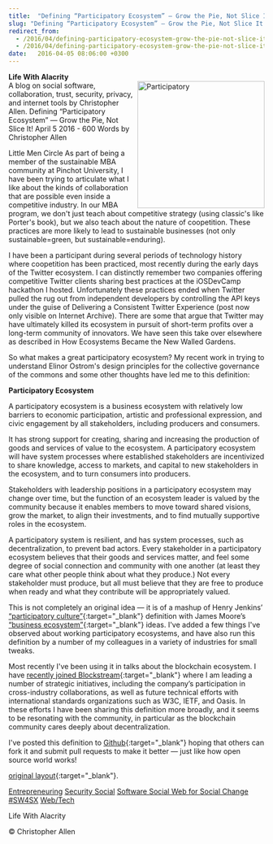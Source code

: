 ```yaml
---
title:  "Defining “Participatory Ecosystem” — Grow the Pie, Not Slice It!"
slug: "Defining “Participatory Ecosystem” — Grow the Pie, Not Slice It!"
redirect_from:
  - /2016/04/defining-participatory-ecosystem-grow-the-pie-not-slice-it/
  - /2016/04/defining-participatory-ecosystem-grow-the-pie-not-slice-it.html
date:   2016-04-05 08:06:00 +0300
---
```




**Life With Alacrity**
<br>
<img width="250" align="right" src="{{ site.url }}{{ site.baseurl }}/assets/images/Participatory.jpeg" alt="Participatory"/>
A blog on social software, collaboration, trust, security, privacy, and internet tools by Christopher Allen.
Defining “Participatory Ecosystem” — Grow the Pie, Not Slice It!
April 5 2016 - 600 Words
by Christopher Allen

Little Men Circle
As part of being a member of the sustainable MBA community at Pinchot University, I have been trying to articulate what I like about the kinds of collaboration that are possible even inside a competitive industry. In our MBA program, we don't just teach about competitive strategy (using classic's like Porter's book), but we also teach about the nature of coopetition. These practices are more likely to lead to sustainable businesses (not only sustainable=green, but sustainable=enduring).

I have been a participant during several periods of technology history where coopetition has been practiced, most recently during the early days of the Twitter ecosystem. I can distinctly remember two companies offering competitive Twitter clients sharing best practices at the iOSDevCamp hackathon I hosted. Unfortunately these practices ended when Twitter pulled the rug out from independent developers by controlling the API keys under the guise of Delivering a Consistent Twitter Experience (post now only visible on Internet Archive). There are some that argue that Twitter may have ultimately killed its ecosystem in pursuit of short-term profits over a long-term community of innovators. We have seen this take over elsewhere as described in How Ecosystems Became the New Walled Gardens.

So what makes a great participatory ecosystem? My recent work in trying to understand Elinor Ostrom's design principles for the collective governance of the commons and some other thoughts have led me to this definition:

**Participatory Ecosystem**

A participatory ecosystem is a business ecosystem with relatively low barriers to economic participation, artistic and professional expression, and civic engagement by all stakeholders, including producers and consumers.

It has strong support for creating, sharing and increasing the production of goods and services of value to the ecosystem. A participatory ecosystem will have system processes where established stakeholders are incentivized to share knowledge, access to markets, and capital to new stakeholders in the ecosystem, and to turn consumers into producers.

Stakeholders with leadership positions in a participatory ecosystem may change over time, but the function of an ecosystem leader is valued by the community because it enables members to move toward shared visions, grow the market, to align their investments, and to find mutually supportive roles in the ecosystem.

A participatory system is resilient, and has system processes, such as decentralization, to prevent bad actors. Every stakeholder in a participatory ecosystem believes that their goods and services matter, and feel some degree of social connection and community with one another (at least they care what other people think about what they produce.) Not every stakeholder must produce, but all must believe that they are free to produce when ready and what they contribute will be appropriately valued.

This is not completely an original idea — it is of a mashup of Henry Jenkins’ [“participatory culture”](https://en.wikipedia.org/wiki/Participatory_culture){:target="_blank"} definition with James Moore’s [“business ecosystem”](https://en.wikipedia.org/wiki/Business_ecosystem){:target="_blank"} ideas. I've added a few things I've observed about working participatory ecosystems, and have also run this definition by a number of my colleagues in a variety of industries for small tweaks.

Most recently I've been using it in talks about the blockchain ecosystem. I have [recently joined Blockstream](https://www.blockstream.com/){:target="_blank"} where I am leading a number of strategic initiatives, including the company’s participation in cross-industry collaborations, as well as future technical efforts with international standards organizations such as W3C, IETF, and Oasis. In these efforts I have been sharing this definition more broadly, and it seems to be resonating with the community, in particular as the blockchain community cares deeply about decentralization.

I've posted this definition to [Github](http://www.participatoryecosystem.com/){:target="_blank"} hoping that others can fork it and submit pull requests to make it better — just like how open source world works!

 

[original layout](http://www.lifewithalacrity.com/previous/2016/04/defining-participatory-ecosystem-grow-the-pie-not-slice-it.html){:target="_blank"}.

[Entrepreneuring]() [Security Social]() [Software Social Web for Social Change]() [#SW4SX]() [Web/Tech]()

Life With Alacrity

© Christopher Allen
